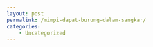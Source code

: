 ```yaml
---
layout: post
permalink: /mimpi-dapat-burung-dalam-sangkar/
categories:
    - Uncategorized
---
```


